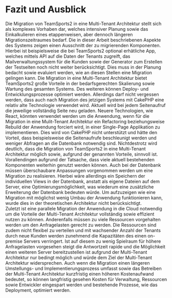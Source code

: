 # Fazit und Ausblick 

Die Migration von TeamSports2 in eine Multi-Tenant Architektur stellt sich als komplexes Vorhaben dar, welches intensiver Planung sowie das Einkalkulieren eines etappenweisen, aber dennoch längeren Migrationszeitraumes bedarf. Die in dieser Arbeit beschriebenen Aspekte des Systems zeigen einen Ausschnitt der zu migrierenden Komponenten. Hierbei ist beispielsweise die bei TeamSports2 optional erhätliche App, welches mittels API auf die Daten der Tenants zugreift, das Mailverwaltungssystem für die Kunden sowie der Generator zum Erstellen der Testseiten noch nicht weiter berücksichtigt. 
Dies muss in der Planung bedacht sowie evaluiert werden, wie an diesen Stellen eine Migration gelingen kann. Die Migration in eine Multi-Tenant Architektur bietet TeamSports2 große Vorteile in der bedarfsgerechten Skalierung sowie Wartung des gesamten Systems. Des weiteren können Deploy- und Entwicklungsprozesse optimiert werden. Allerdings darf nicht vergessen werden, dass auch nach Migration des jetzigen Systems mit CakePHP eine relativ alte Technologie verwendet wird. Aktuell wird bei jedem Seitenaufruf die jeweilige vollständig Seite neu geladen. Neuere Technologien, wie React, könnten verwendet werden um die Anwendung, wenn für die Migration in eine Mulit-Tenant Architektur ein Refactoring beziehungsweise Rebuild der Anwendung forciert wird, in einer Single-Page Applikation zu implementieren. Dies wird von CakePHP nicht unterstützt und hätte den Vorteil, dass beispielsweise die Seitenaufrufe beschleunigt werden und weniger Abfragen an die Datenbank notwendig sind.
Nichtdestrotz wird deutlich, dass die Migration von TeamSports2 in eine Multi-Tenant Architektur möglich sowie, aufgrund der genannten Vorteile, sinnvoll ist. Vorallendingen aufgrund der Tatsache, dass viele aktuell bestehenden Komponenten weiterhin genutzt werden können. Auch bei der Datenbank müssen überschaubare Anpassungen vorgenommen werden um eine Migration zu realisieren. Hierbei wäre allerdings ein Speichern der individuellen Views in der Datenbank, anstatt als eigene Dateien auf dem Server, eine Optimierungsmöglichkeit, was wiederum eine zusätzliche Erweiterung der Datenbank bedeuten würde. Um aufzuzeigen wie eine Migration mit möglichst wenig Umbau der Anwendung funktionieren kann, wurde dies in der theoretischen Architektur nicht berücksichtigt.  
Zuletzt ist eine parallele Migration der Anwendung in die Cloud notwendig um die Vorteile der Multi-Tenant Architektur vollständig sowie effizient nutzen zu können. Anderenfalls müssen zu viele Ressourcen vorgehalten werden um den Anfragelasten gerecht zu werden. Die Ressourcen sind zudem nicht flexibel zu verteilen und mit wachsender Anzahl der Tenants durch neue Kunden werden zunehmend die Kapazitäten des einen on-premise Servers verringert. Ist auf diesem zu wenig Spielraum für höhere Anfragelasten vorgesehen steigt die Antwortzeit rapide und die Möglichkeit einen weiteren Server bereitzustellen ist aufgrund der Multi-Tenant Architektur nur bedingt möglich und würde dem Ziel der Multi-Tenant Architektur widersprechen.
Auch wenn die Migration einen längeren Umstellungs- und Implementierungsprozess umfasst sowie das Betreiben der Multi-Tenant Architektur kurzfristig einen höheren Kostenaufwand bedeutet, so können langfristig gesehen Kosten für Verwaltung, Ressourcen sowie Entwickler eingespart werden und bestehende Prozesse, wie das Deployment, optimiert werden.



